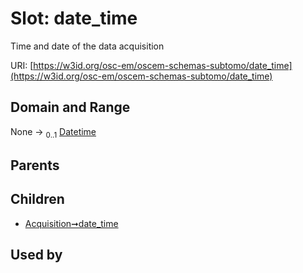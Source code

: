 
# Slot: date_time

Time and date of the data acquisition

URI: [https://w3id.org/osc-em/oscem-schemas-subtomo/date_time](https://w3id.org/osc-em/oscem-schemas-subtomo/date_time)


## Domain and Range

None &#8594;  <sub>0..1</sub> [Datetime](types/Datetime.md)

## Parents


## Children

 *  [Acquisition➞date_time](Acquisition_date_time.md)

## Used by

